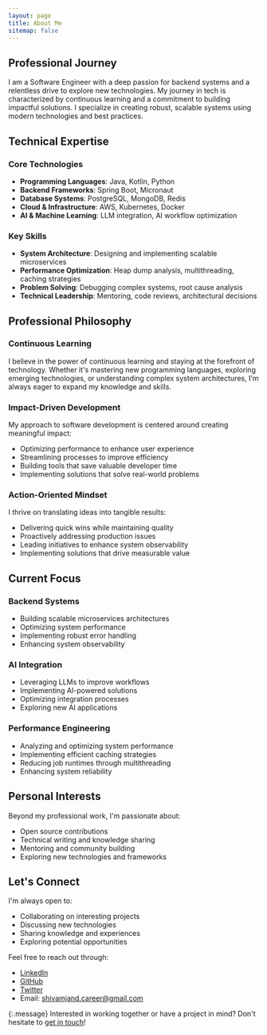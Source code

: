 ```yaml
---
layout: page
title: About Me
sitemap: false
---
```


## Professional Journey

I am a Software Engineer with a deep passion for backend systems and a relentless drive to explore new technologies. My journey in tech is characterized by continuous learning and a commitment to building impactful solutions. I specialize in creating robust, scalable systems using modern technologies and best practices.

## Technical Expertise

### Core Technologies
- **Programming Languages**: Java, Kotlin, Python
- **Backend Frameworks**: Spring Boot, Micronaut
- **Database Systems**: PostgreSQL, MongoDB, Redis
- **Cloud & Infrastructure**: AWS, Kubernetes, Docker
- **AI & Machine Learning**: LLM integration, AI workflow optimization

### Key Skills
- **System Architecture**: Designing and implementing scalable microservices
- **Performance Optimization**: Heap dump analysis, multithreading, caching strategies
- **Problem Solving**: Debugging complex systems, root cause analysis
- **Technical Leadership**: Mentoring, code reviews, architectural decisions

## Professional Philosophy

### Continuous Learning
I believe in the power of continuous learning and staying at the forefront of technology. Whether it's mastering new programming languages, exploring emerging technologies, or understanding complex system architectures, I'm always eager to expand my knowledge and skills.

### Impact-Driven Development
My approach to software development is centered around creating meaningful impact:
- Optimizing performance to enhance user experience
- Streamlining processes to improve efficiency
- Building tools that save valuable developer time
- Implementing solutions that solve real-world problems

### Action-Oriented Mindset
I thrive on translating ideas into tangible results:
- Delivering quick wins while maintaining quality
- Proactively addressing production issues
- Leading initiatives to enhance system observability
- Implementing solutions that drive measurable value

## Current Focus

### Backend Systems
- Building scalable microservices architectures
- Optimizing system performance
- Implementing robust error handling
- Enhancing system observability

### AI Integration
- Leveraging LLMs to improve workflows
- Implementing AI-powered solutions
- Optimizing integration processes
- Exploring new AI applications

### Performance Engineering
- Analyzing and optimizing system performance
- Implementing efficient caching strategies
- Reducing job runtimes through multithreading
- Enhancing system reliability

## Personal Interests

Beyond my professional work, I'm passionate about:
- Open source contributions
- Technical writing and knowledge sharing
- Mentoring and community building
- Exploring new technologies and frameworks

## Let's Connect

I'm always open to:
- Collaborating on interesting projects
- Discussing new technologies
- Sharing knowledge and experiences
- Exploring potential opportunities

Feel free to reach out through:
- [LinkedIn](https://linkedin.com/in/shivamjand)
- [GitHub](https://github.com/shivamjand)
- [Twitter](https://twitter.com/degen_noob007)
- Email: shivamjand.career@gmail.com

{:.message}
Interested in working together or have a project in mind? Don't hesitate to [get in touch](/contact/)! 